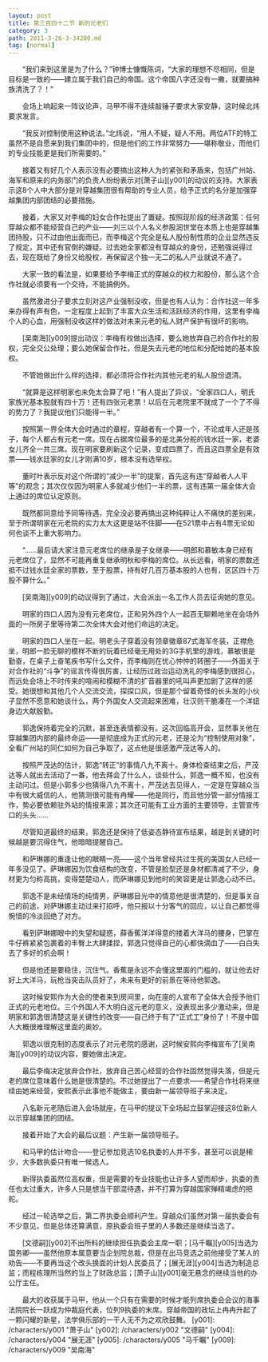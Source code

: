 ```yaml
---
layout: post
title: 第三百四十二节 新的元老们
category: 3
path: 2011-3-26-3-34200.md
tag: [normal]
---
```


　　“我们来到这里是为了什么？”钟博士慷慨陈词，“大家的理想不尽相同，但是目标是一致的——建立属于我们自己的帝国。这个帝国八字还没有一撇，就要搞种族清洗了？！”

　　会场上响起来一阵议论声，马甲不得不连续敲锤子要求大家安静，这时候北炜要求发言。

　　“我反对控制使用这种说法。”北炜说，“用人不疑，疑人不用。两位ATF的特工虽然不是自愿来到我们集团中的，但是他们的工作非常努力——堪称敬业，而他们的专业技能更是我们所需要的。”

　　接着又有好几个人表示没有必要搞出这种人为的紧张和矛盾来，包括广州站、海军和原来的内务部门的负责人纷纷表示对[萧子山][y001]的动议的支持。大家表示这8个人中大部分是对穿越集团很有帮助的专业人员，给予正式的名分是加强穿越集团内部团结的必要措施。

　　接着，大家又对李梅的妇女合作社提出了置疑。按照现阶段的经济政策：任何穿越众都不能经营自己的产业——刘三以个人名义参股润世堂在本质上也是穿越集团持股，只不过由他出面而已，而李梅这个完全是私人股份制性质的企业显然违反了规定，其中还有官倒的嫌疑。过去她全家都没有穿越众的身份，还勉强说得过去，现在既给了身份又给股权，再保留这个独一无二的私人产业就说不通了。

　　大家一致的看法是，如果要给予李梅正式的穿越众的权力和股份，那么这个合作社就必须要有一个交待，不能搞例外。

　　虽然激进分子要求立刻对这产业强制没收，但是也有人认为：合作社这一年多来办得有声有色，一定程度上起到了丰富大众生活和活跃经济的作用，这里有李梅个人的心血，用强制没收这样的做法对未来元老的私人财产保护有很坏的影响。

　　[吴南海][y009]提出动议：李梅有权做出选择，要么她放弃自己的合作社的股权，完全交公处理；要么她保留合作社，但是失去元老的地位和分配给她的基本股权。

　　不管她做出什么样的选择，都必须将合作社内其他元老的私人股份退清。

　　“就算是这样明家也未免太合算了吧！”有人提出了异议，“全家四口人，明氏家族光基本股就有四十万！还有四张元老票！以后在元老院里不就成了一个了不得的势力了？我提议他们只能得一半。”

　　按照第一界全体大会时通过的章程，穿越者有一个算一个，不论成年人还是孩子，每个人都占有元老一席。现在占据席位最多的是北美分舵的钱水廷一家，老婆女儿齐全一共三席。现在明家要刷新这个记录，变成四票了，而且这四票全是有效票——钱水廷家的女儿才刚满10岁，根本没有选举权。

　　董时叶表示反对这个所谓的“减少一半”的提案，首先这有违“穿越者人人平等”的观念；其次仅仅因为明家人多就减少他们一半的票，这有违第一届全体大会上通过的席位认定原则。

　　既然都同意给予同等待遇，完全没必要再搞出这种纯粹让人不痛快的差别来，至于所谓明家在元老院的实力太大这更是站不住脚——在521票中占有4票无论如何也谈不上重大影响力。

　　“……最后请大家注意元老席位的继承是子女继承——明郎和慕敏本身已经有元老席位了，显然不可能再重复继承明秋和李梅的席位。从长远看，明家的票数还抵不过钱水廷全家的票数，至于股票，持有好几百万基本股的人也有，区区四十万股不算什么。”

　　[吴南海][y009]的动议得到了通过，大会派出一名工作人员去征询她的意见。

　　明家的四口人因为没有元老席位，正和另外四个人一起百无聊赖地坐在会场外面的一所房子里等待第二次全体大会对他们命运的决定。

　　明家的四口人坐在一起。明老头子穿着没有领章徽章87式海军冬装，正襟危坐，明郎一脸无聊的模样不断的玩着已经毫无用处的3G手机里的游戏，慕敏很是勤奋，在桌子上奋笔疾书写什么文件，而李梅则在忧心忡忡的转圈子——外面关于对合作社的“斗争”的谣言传得很厉害，让经历过政治运动洗礼的李梅感到很担心，而远处会场上不时传来的喧闹和模糊不清的扩音器里的吼叫声更加剧了这样的感受。她很想和其他几个人交流交流，探探口风，但是那个留着奇怪的长头发的小伙子显然不愿意和她谈什么，两个外国女人交流起来困难，壮汉则干脆凑在一个洋妞身边大献殷勤。

　　郭逸保持着完全的沉默，甚至连表情都没有。这次回临高开会，显然事关他在穿越集团内部的最终命运——是彻底成为正式的元老，还是沦为“控制使用对象”，全看广州站的同仁如何为自己争取了，这点他是很感激严茂达等人的。

　　按照严茂达的估计，郭逸“转正”的事情八九不离十。身体检查结束之后，严茂达等人就出去活动了一番，他去拜会了什么人，谈些什么，郭逸一概不知，也没有主动问过。但是小郭多少也猜得八九不离十，严茂达去见得人，一定是在穿越众当中有很大威信的人，他猜测很可能有冉耀——他是同行，而且他分管一部分情报工作，势必要依赖驻外站的情报来源；其次还可能有工业方面的主要领导，主管宣传口的头头……

　　尽管知道最终的结果，郭逸还是保持了低姿态静待宣布结果，越是到关键的时候越是要沉得住气，他暗暗提醒自己。

　　和萨琳娜的重逢让他的眼睛一亮——这个当年曾经共过生死的美国女人已经一年多没见了。萨琳娜因为饮食结构的改变，不管是脸型还是身材都清减了不少，身材更为匀称高挑，变得楚楚动人，而萨琳娜见到他时的笑容更是让郭逸心动不已。

　　郭逸不是未经情场的纯情男，萨琳娜目光中的情意他是很清楚的，但是事关自己的前途，对萨琳娜主动过来打招呼，他只报以十分客气的回应，以让自己都觉得惋惜的冷淡回绝了对方。

　　看到萨琳娜眼中的失望和疑惑，薛香蕉洋洋得意的搂着大洋马的腰身，巴掌在牛仔裤紧紧包裹着的丰臀上大肆揉捏，郭逸只觉得自己的心都快滴血了——白白失去了多好的机会啊！

　　但是他还是要稳住，沉住气。香蕉是永远不会懂这里面的门槛的，就让他去好好上大洋马，玩枪当突击队员好了，未来有更好的前景在等待他郭逸。

　　这时候安熙作为大会的使者来到房间里，向在座的人宣布了全体大会授予他们正式的元老地位。三个外国人不大明白这元老的意义，没表现出多少激动来，但是明家和郭逸很清楚这是关键性的改变——自己终于有了“正式工”身份了！不是中国人大概很难理解这里面的奥妙。

　　郭逸以很克制的态度表示了对元老院的感谢，这时候安熙向李梅宣布了[吴南海][y009]的动议内容，要她做出决定。

　　最后李梅决定放弃合作社，放弃自己苦心经营的合作社固然觉得失落，但是元老的席位意味着什么她是很清楚的。不过她提出了一点要求——希望合作社将来继续由她来经营，安熙表示此事他不能做主，要由新一届领导班子来决定。

　　八名新元老随后进入会场就座，在马甲的提议下全场起立鼓掌迎接这8位新人以示穿越集团的团结。

　　接着开始了大会的最后议题：产生新一届领导班子。

　　和马甲的估计吻合——登记参加竞选10名执委的人并不多，甚至可以说是稀少，大多数执委只有唯一候选人。

　　新得执委虽然位高权重，但是需要的专业技能也让许多人望而却步，执委的责任也太过重大，许多人只是想当干部混待遇，并不打算为穿越国家殚精竭虑的把舵。

　　经过一轮选举之后，第二界执委会顺利产生。穿越众们虽然对第一届执委会有不少意见，但是总体还算满意，原执委会班子里的人多数还是继续当选了。

　　[文德嗣][y002]不出所料的继续担任执委会主席一职；[马千瞩][y005]当选为国务卿——虽然他原本属意要当企划院总裁，但是在出马竞选之前他接受了某人的劝告——不要再当这个改头换面的计划人民委员了；[展无涯][y004]当选为制造总监；而程栋理所当然的当上了财政总监；[萧子山][y001]毫无悬念的继续当他的办公厅主任。

　　最大的收获属于马甲，他从一个只有在需要的时候才能列席执委会会议的海事法院院长一跃成为仲裁庭代表，位列9执委的末席。穿越帝国的政坛上冉冉升起了一颗闪耀的新星，法学俱乐部的一干人无不为之欢欣鼓舞。
[y001]: /characters/y001 "萧子山"
[y002]: /characters/y002 "文德嗣"
[y004]: /characters/y004 "展无涯"
[y005]: /characters/y005 "马千瞩"
[y009]: /characters/y009 "吴南海"
